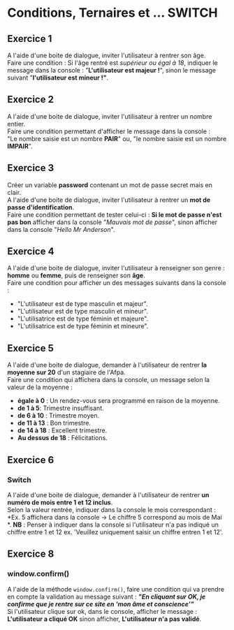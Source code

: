 # Conditions, Ternaires et ... SWITCH
## Exercice 1
A l'aide d'une boite de dialogue, inviter l'utilisateur à rentrer son âge.  
Faire une condition : Si l'âge rentré est *supérieur ou égal à 18*, indiquer le message dans la console : "**L'utilisateur est majeur !**", sinon le message suivant "**l'utilisateur est mineur !"**.

## Exercice 2
A l'aide d'une boite de dialogue, inviter l'utilisateur à rentrer un nombre entier.  
Faire une condition permettant d'afficher le message dans la console :  
"Le nombre saisie est un nombre **PAIR**" ou, "le nombre saisie est un nombre **IMPAIR**".

## Exercice 3
Créer un variable **password** contenant un mot de passe secret mais en clair.  
A l'aide d'une boite de dialogue, inviter l'utilisateur à rentrer un **mot de passe d'identification**.  
Faire une condition permettant de tester celui-ci : **Si le mot de passe n'est pas bon** afficher dans la console "*Mauvais mot de passe*", sinon afficher dans la console "*Hello Mr Anderson*".

## Exercice 4
A l'aide d'une boite de dialogue, inviter l'utilisateur à renseigner son genre : **homme** ou **femme**, puis de renseigner son **âge**.  
Faire une condition pour afficher un des messages suivants dans la console :
- "L'utilisateur est de type masculin et majeur".
- "L'utilisateur est de type masculin et mineur".
- "L'utilisatrice est de type féminin et majeure".
- "L'utilisatrice est de type féminin et mineure".

## Exercice 5
A l'aide d'une boite de dialogue, demander à l'utilisateur de rentrer **la moyenne sur 20** d'un stagiaire de l'Afpa.  
Faire une condition qui affichera dans la console, un message selon la valeur de la moyenne :
- **égale à 0** : Un rendez-vous sera programmé en raison de la moyenne.
- **de 1 à 5**: Trimestre insuffisant.
- **de 6 à 10** : Trimestre moyen.
- **de 11 à 13** : Bon trimestre.
- **de 14 à 18** : Excellent trimestre.
- **Au dessus de 18** : Félicitations.
## Exercice 6
### Switch
A l'aide d'une boite de dialogue, demander à l'utilisateur de rentrer **un numéro de mois entre 1 et 12 inclus**.  
Selon la valeur rentrée, indiquer dans la console le mois correspondant : 
*Ex. 5 affichera dans la console -> Le chiffre 5 correspond au mois de Mai *.
**NB** : Penser à indiquer dans la console si l'utilisateur n'a pas indiqué un chiffre entre 1 et 12
ex. 'Veuillez uniquement saisir un chiffre entren 1 et 12'.

## Exercice 8
### window.confirm()
A l'aide de la méthode `window.confirm()`, faire une condition qui va prendre en compte la validation au message suivant : ***"En cliquant sur OK, je confirme que je rentre sur ce site en 'mon âme et conscience'"***  
Si l'utilisateur clique sur ok, dans le console, afficher le message : **L'utilisateur a cliqué OK** sinon afficher, **L'utilisateur n'a pas validé**.